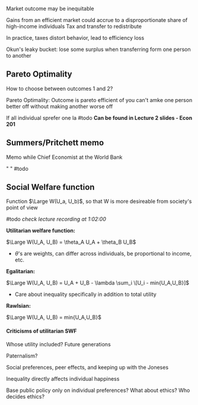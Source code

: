 ---
---

Market outcome may be inequitable

Gains from an efficient market could accrue to a disproportionate share of high-income individuals
Tax and transfer to redistribute

In practice, taxes distort behavior, lead to efficiency loss

Okun's leaky bucket: lose some surplus when transferring form one person to another

## Pareto Optimality

How to choose between outcomes 1 and 2?

Pareto Optimality: Outcome is pareto efficient of you can't amke one person better off without making another worse off

If all individual sprefer one la #todo **Can be found in Lecture 2 slides - Econ 201**

## Summers/Pritchett memo

Memo while Chief Economist at the World Bank

" " #todo 

## Social Welfare function

Function $\Large W(U_a, U_b)$, so that W is more desireable from society's point of view

\#todo *check lecture recording at 1:02:00*

**Utilitarian welfare function:**

$\Large W(U_A, U_B) = \theta_A U_A + \theta_B U_B$

* $\theta$'s are weights, can differ across individuals, be proportional to income, etc.

**Egalitarian:**

$\Large W(U_A, U_B) = U_A + U_B - \lambda \sum_i  \[U_i - min{U_A,U_B}]$

* Care about inequality specifically in addition to total utility

**Rawlsian:**

$\Large W(U_A, U_B) = min{U_A,U_B}$

#### Criticisms of utilitarian SWF

Whose utility included? Future generations

Paternalism?

Social preferences, peer effects, and keeping up with the Joneses

Inequality directly affects individual happiness

Base public policy only on individual preferences? What about ethics? Who decides ethics?
